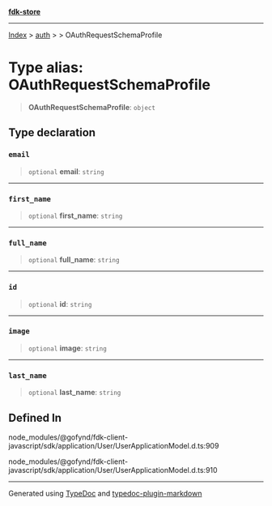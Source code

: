 [**fdk-store**](../../../README.md)
***

[Index](../../../API.md) > [auth](../../README.md) > [<internal>](../README.md) > OAuthRequestSchemaProfile

# Type alias: OAuthRequestSchemaProfile

> **OAuthRequestSchemaProfile**: `object`

## Type declaration

### `email`

> `optional` **email**: `string`

***

### `first_name`

> `optional` **first\_name**: `string`

***

### `full_name`

> `optional` **full\_name**: `string`

***

### `id`

> `optional` **id**: `string`

***

### `image`

> `optional` **image**: `string`

***

### `last_name`

> `optional` **last\_name**: `string`

## Defined In

node\_modules/@gofynd/fdk-client-javascript/sdk/application/User/UserApplicationModel.d.ts:909

node\_modules/@gofynd/fdk-client-javascript/sdk/application/User/UserApplicationModel.d.ts:910

***
Generated using [TypeDoc](https://typedoc.org/) and [typedoc-plugin-markdown](https://www.npmjs.com/package/typedoc-plugin-markdown)
